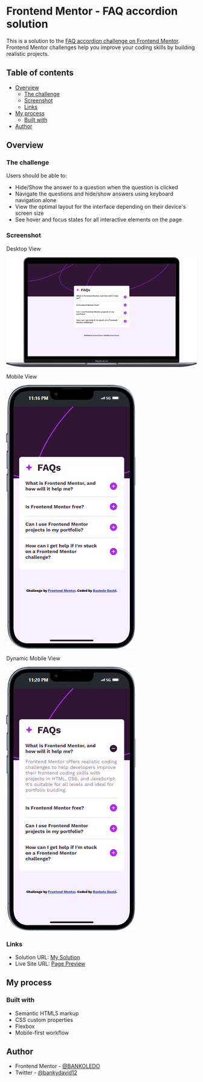 # Frontend Mentor - FAQ accordion solution

This is a solution to the [FAQ accordion challenge on Frontend Mentor](https://www.frontendmentor.io/challenges/faq-accordion-wyfFdeBwBz). Frontend Mentor challenges help you improve your coding skills by building realistic projects. 

## Table of contents

- [Overview](#overview)
  - [The challenge](#the-challenge)
  - [Screenshot](#screenshot)
  - [Links](#links)
- [My process](#my-process)
  - [Built with](#built-with)
- [Author](#author)


## Overview

### The challenge

Users should be able to:

- Hide/Show the answer to a question when the question is clicked
- Navigate the questions and hide/show answers using keyboard navigation alone
- View the optimal layout for the interface depending on their device's screen size
- See hover and focus states for all interactive elements on the page

### Screenshot

Desktop View

![](./assets/images/Macbook-Air-127.0.0.1%20(2).png)

Mobile View

![](./assets/images/iPhone-13-PRO-127.0.0.1%20(1).png)

Dynamic Mobile View

![](./assets/images/iPhone-13-PRO-127.0.0.1%20active.png)


### Links

- Solution URL: [My Solution](https://github.com/BANKOLEDO/faq-accordion-page)
- Live Site URL: [Page Preview](https://faq-accordion-page-seven.vercel.app/)

## My process

### Built with

- Semantic HTML5 markup
- CSS custom properties
- Flexbox
- Mobile-first workflow

## Author

- Frontend Mentor - [@BANKOLEDO](https://www.frontendmentor.io/profile/BANKOLEDO)
- Twitter - [@bankydavid12](https://www.twitter.com/bankydavid12)

